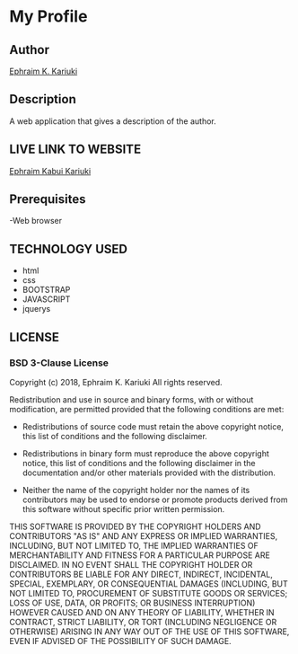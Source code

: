 # My Profile
## Author
[Ephraim K. Kariuki](https://twitter.com/EKabuiKariuki)

## Description

A web application that gives a description of the author.

## LIVE LINK TO WEBSITE

[Ephraim Kabui Kariuki](https://ephraimkariuki.github.io/My-Profile/)

## Prerequisites

-Web browser

## TECHNOLOGY USED

- html
- css
- BOOTSTRAP
- JAVASCRIPT
- jquerys

## LICENSE

### BSD 3-Clause License

Copyright (c) 2018, Ephraim K. Kariuki
All rights reserved.

Redistribution and use in source and binary forms, with or without
modification, are permitted provided that the following conditions are met:

* Redistributions of source code must retain the above copyright notice, this
  list of conditions and the following disclaimer.

* Redistributions in binary form must reproduce the above copyright notice,
  this list of conditions and the following disclaimer in the documentation
  and/or other materials provided with the distribution.

* Neither the name of the copyright holder nor the names of its
  contributors may be used to endorse or promote products derived from
  this software without specific prior written permission.

THIS SOFTWARE IS PROVIDED BY THE COPYRIGHT HOLDERS AND CONTRIBUTORS "AS IS"
AND ANY EXPRESS OR IMPLIED WARRANTIES, INCLUDING, BUT NOT LIMITED TO, THE
IMPLIED WARRANTIES OF MERCHANTABILITY AND FITNESS FOR A PARTICULAR PURPOSE ARE
DISCLAIMED. IN NO EVENT SHALL THE COPYRIGHT HOLDER OR CONTRIBUTORS BE LIABLE
FOR ANY DIRECT, INDIRECT, INCIDENTAL, SPECIAL, EXEMPLARY, OR CONSEQUENTIAL
DAMAGES (INCLUDING, BUT NOT LIMITED TO, PROCUREMENT OF SUBSTITUTE GOODS OR
SERVICES; LOSS OF USE, DATA, OR PROFITS; OR BUSINESS INTERRUPTION) HOWEVER
CAUSED AND ON ANY THEORY OF LIABILITY, WHETHER IN CONTRACT, STRICT LIABILITY,
OR TORT (INCLUDING NEGLIGENCE OR OTHERWISE) ARISING IN ANY WAY OUT OF THE USE
OF THIS SOFTWARE, EVEN IF ADVISED OF THE POSSIBILITY OF SUCH DAMAGE.
